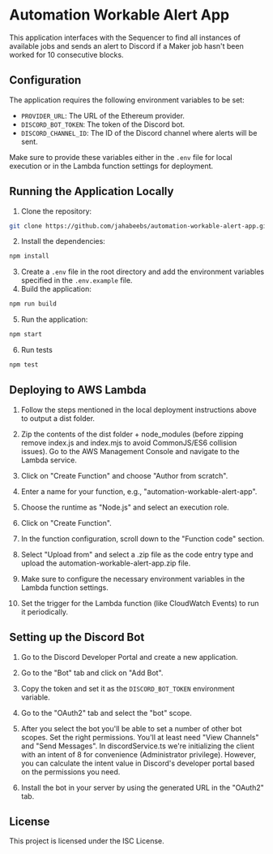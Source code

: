# Automation Workable Alert App

This application interfaces with the Sequencer to find all instances of available jobs and sends an alert to Discord if a Maker job hasn't been worked for 10 consecutive blocks.

## Configuration

The application requires the following environment variables to be set:

- `PROVIDER_URL`: The URL of the Ethereum provider.
- `DISCORD_BOT_TOKEN`: The token of the Discord bot.
- `DISCORD_CHANNEL_ID`: The ID of the Discord channel where alerts will be sent.

Make sure to provide these variables either in the `.env` file for local execution or in the Lambda function settings for deployment.


## Running the Application Locally

1. Clone the repository:
```bash
git clone https://github.com/jahabeebs/automation-workable-alert-app.git
```

2. Install the dependencies:
```bash
npm install
```

3. Create a `.env` file in the root directory and add the environment variables specified in the `.env.example` file.
4. Build the application:
```bash
npm run build
```
5. Run the application:
```bash
npm start
```

6. Run tests
```bash
npm test
```

## Deploying to AWS Lambda

1. Follow the steps mentioned in the local deployment instructions above to output a dist folder.

2. Zip the contents of the dist folder + node_modules (before zipping remove index.js and index.mjs to avoid CommonJS/ES6 collision issues). Go to the AWS Management Console and navigate to the Lambda service.

3. Click on "Create Function" and choose "Author from scratch".
   
4. Enter a name for your function, e.g., "automation-workable-alert-app".
   
5. Choose the runtime as "Node.js" and select an execution role.
   
6. Click on "Create Function".
   
7. In the function configuration, scroll down to the "Function code" section.
   
8. Select "Upload from" and select a .zip file as the code entry type and upload the automation-workable-alert-app.zip file.

9. Make sure to configure the necessary environment variables in the Lambda function settings.

10. Set the trigger for the Lambda function (like CloudWatch Events) to run it periodically.

## Setting up the Discord Bot

1. Go to the Discord Developer Portal and create a new application.

2. Go to the "Bot" tab and click on "Add Bot".

3. Copy the token and set it as the `DISCORD_BOT_TOKEN` environment variable.

4. Go to the "OAuth2" tab and select the "bot" scope.

5. After you select the bot you'll be able to set a number of other bot scopes. Set the right permissions. You'll at least need "View Channels" and "Send Messages". 
In discordService.ts we're initializing the client with an intent of 8 for convenience (Administrator privilege). However, you can calculate the intent value in Discord's developer portal based on the permissions you need.

6. Install the bot in your server by using the generated URL in the "OAuth2" tab.

## License

This project is licensed under the ISC License.
